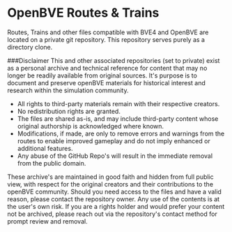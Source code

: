 # OpenBVE Routes & Trains

Routes, Trains and other files compatible with BVE4 and OpenBVE are located on a private git repository. This repository serves purely as a directory clone.

###Disclaimer
This and other associated repositories (set to private) exist as a personal archive and technical reference for content that may no longer be readily available from original sources. It's purpose is to document and preserve openBVE materials for historical interest and research within the simulation community.

- All rights to third-party materials remain with their respective creators.
- No redistribution rights are granted.
- The files are shared as-is, and may include third-party content whose original authorship is acknowledged where known.
- Modifications, if made, are only to remove errors and warnings from the routes to enable improved gameplay and do not imply enhanced or additional features.
- Any abuse of the GitHub Repo's will result in the immediate removal from the public domain.

These archive's are maintained in good faith and hidden from full public view, with respect for the original creators and their contributions to the openBVE community. Should you need access to the files and have a valid reason, please contact the repository owner. Any use of the contents is at the user's own risk. If you are a rights holder and would prefer your content not be archived, please reach out via the repository's contact method for prompt review and removal.
